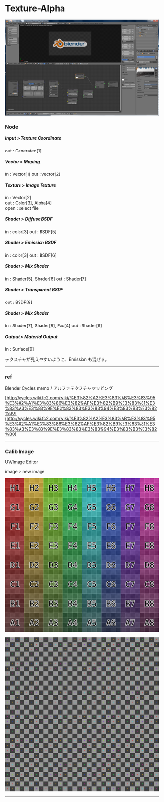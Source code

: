 # Texture-Alpha  


![photo](Texture-Alpha.png)  


### Node  


##### Input > Texture Coordinate  
out : Generated[1]  


##### Vector > Maping  
in  : Vector[1]
out : vector[2]


##### Texture > Image Texture  
in  : Vector[2]  
out : Color[3], Alpha[4]  
open : select file  


##### Shader > Diffuse BSDF  
in  : color[3]
out : BSDF[5]


##### Shader > Emission BSDF  
in  : color[3]
out : BSDF[6]


##### Shader > Mix Shader  
in  : Shader[5], Shader[6]
out : Shader[7]


##### Shader > Transparent BSDF  
out : BSDF[8]


##### Shader > Mix Shader  
in  : Shader[7], Shader[8], Fac[4]
out : Shader[9]


##### Output > Material Output  
in  : Surface[9]


テクスチャが見えやすいように、Emission も混ぜる。  


---  


### ref  


Blender Cycles memo / アルファテクスチャマッピング  

[http://cycles.wiki.fc2.com/wiki/%E3%82%A2%E3%83%AB%E3%83%95%E3%82%A1%E3%83%86%E3%82%AF%E3%82%B9%E3%83%81%E3%83%A3%E3%83%9E%E3%83%83%E3%83%94%E3%83%B3%E3%82%B0](http://cycles.wiki.fc2.com/wiki/%E3%82%A2%E3%83%AB%E3%83%95%E3%82%A1%E3%83%86%E3%82%AF%E3%82%B9%E3%83%81%E3%83%A3%E3%83%9E%E3%83%83%E3%83%94%E3%83%B3%E3%82%B0)  


---  


### Calib Image  


UV/Image Editor  

image > new image  

![photo](Grid-Color.png)  

![photo](Grid-UV.png)  


---  
